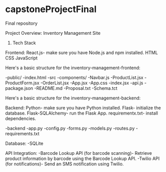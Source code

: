 # capstoneProjectFinal
Final repository

Project Overview: Inventory Management Site
1. Tech Stack

Frontend:
  React.js- make sure you have Node.js and npm installed.
  HTML
  CSS
  JavaScript

Here's a basic structure for the inventory-management-frontend:

-public/
  -index.html
-src
  -components/
    -Navbar.js
    -ProductList.jsx
    -ProductForm.jsx
    -OrderList.jsx
  -App.jsx
  -App.css
  -index.jsx
  -api.js
  -package.json
  -README.md
  -Proposal.txt
  -Schema.tct

Here's a basic structure for the inventory-management-backend:

Backend:
  Python- make sure you have Python installed. 
  Flask- initialize the database.
  Flask-SQLAlchemy- run the Flask App.
  requirementx.txt- install dependencies.


-backend
  -app.py
  -config.py
  -forms.py
  -models.py
  -routes.py
  -requirements.txt

Database:
  -SQLite

API Integration:
  -Barcode Lookup API (for barcode scanning)- Retrieve product information by barcode using the Barcode Lookup API.
  -Twilio API (for notifications)- Send an SMS notification using Twilio.



